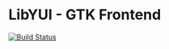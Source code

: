 # LibYUI - GTK Frontend

[![Build Status](https://travis-ci.org/libyui/libyui-gtk.svg?branch=master)](https://travis-ci.org/libyui/libyui-gtk)

